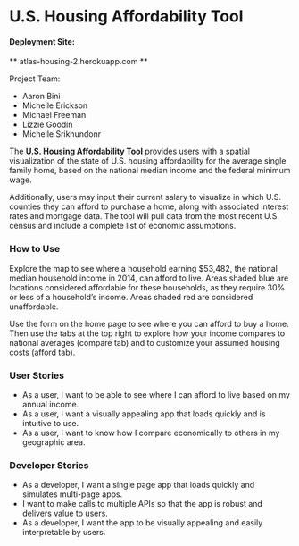 # U.S. Housing Affordability Tool #

#### Deployment Site: ####
** atlas-housing-2.herokuapp.com **


Project Team:
* Aaron Bini
* Michelle Erickson
* Michael Freeman
* Lizzie Goodin
* Michelle Srikhundonr



The **U.S. Housing Affordability Tool** provides users with a spatial visualization of the state of U.S. housing affordability for the average single family home, based on the national median income and the federal minimum wage.

Additionally, users may input their current salary to visualize in which U.S. counties they can afford to purchase a home, along with associated interest rates and mortgage data. The tool will pull data from the most recent U.S. census and include a complete list of economic assumptions.

### How to Use ###
Explore the map to see where a household earning $53,482, the national median household income in 2014, can afford to live. Areas shaded blue are locations considered affordable for these households, as they require 30% or less of a household’s income. Areas shaded red are considered unaffordable.

Use the form on the home page to see where you can afford to buy a home. Then use the tabs at the top right to explore how your income compares to national averages (compare tab) and to customize your assumed housing costs (afford tab).</p>

### User Stories ###
* As a user, I want to be able to see where I can afford to live based on my annual income.
* As a user, I want a visually appealing app that loads quickly and is intuitive to use.
* As a user, I want to know how I compare economically to others in my geographic area.


### Developer Stories ###
* As a developer, I want a single page app that loads quickly and simulates multi-page apps.
* I want to make calls to multiple APIs so that the app is robust and delivers value to users.
* As a developer, I want the app to be visually appealing and easily interpretable by users.
